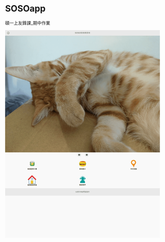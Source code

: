 # SOSOapp
碩一上友鋒課_期中作業

![image](https://github.com/hank444tw/SOSOapp/blob/master/hank444tw.github.io_SOSOapp_(iPad%20Pro)%20(1).png)
